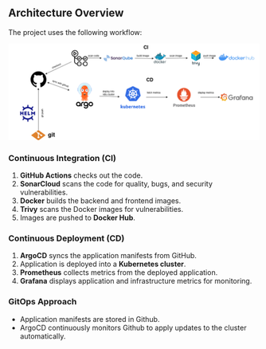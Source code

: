 ## Architecture Overview

The project uses the following workflow:

![Architecture Diagram](docs/pipeline.drawio(1).png)

### Continuous Integration (CI)

1. **GitHub Actions** checks out the code.
2. **SonarCloud** scans the code for quality, bugs, and security vulnerabilities.
3. **Docker** builds the backend and frontend images.
4. **Trivy** scans the Docker images for vulnerabilities.
5. Images are pushed to **Docker Hub**.

### Continuous Deployment (CD)

1. **ArgoCD** syncs the application manifests from GitHub.
2. Application is deployed into a **Kubernetes cluster**.
3. **Prometheus** collects metrics from the deployed application.
4. **Grafana** displays application and infrastructure metrics for monitoring.

### GitOps Approach

- Application manifests are stored in Github.
- ArgoCD continuously monitors Github to apply updates to the cluster automatically.
